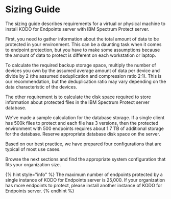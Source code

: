 # Sizing Guide

The sizing guide describes requirements for a virtual or physical machine to install KODO for Endpoints server with IBM Spectrum Protect server.

First, you need to gather information about the total amount of data to be protected in your environment. This can be a daunting task when it comes to endpoint protection, but you have to make some assumptions because the amount of data to protect is different on each workstation or laptop.

To calculate the required backup storage space, multiply the number of devices you own by the assumed average amount of data per device and divide by 2 \(the assumed deduplication and compression ratio 2:1\). This is our recommendation, but the deduplication ratio may vary depending on the data characteristic of the devices.

The other requirement is to calculate the disk space required to store information about protected files in the IBM Spectrum Protect server database.

We've made a sample calculation for the database storage. If a single client has 500k files to protect and each file has 3 versions, then the protected environment with 500 endpoints requires about 1.7 TB of additional storage for the database. Reserve appropriate database disk space on the server.

Based on our best practice, we have prepared four configurations that are typical of most use cases.

Browse the next sections and find the appropriate system configuration that fits your organization size.

{% hint style="info" %}
The maximum number of endpoints protected by a single instance of KODO for Endpoints server is 25,000. If your organization has more endpoints to protect, please install another instance of KODO for Endpoints server.
{% endhint %}





